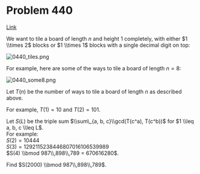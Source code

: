 # Problem 440

[Link](https://projecteuler.net/problem=440)

We want to tile a board of length $n$ and height $1$ completely, with either $1 \\times 2$ blocks or $1 \\times 1$ blocks with a single decimal digit on top:

![0440_tiles.png](resources/images/0440_tiles.png?1678992053) 

For example, here are some of the ways to tile a board of length $n = 8$:

![0440_some8.png](resources/images/0440_some8.png?1678992053) 

Let $T(n)$ be the number of ways to tile a board of length $n$ as described above.

For example, $T(1) = 10$ and $T(2) = 101$.

Let $S(L)$ be the triple sum $\\sum\_{a, b, c}\\gcd(T(c^a), T(c^b))$ for $1 \\leq a, b, c \\leq L$.  
For example:  
$S(2) = 10444$  
$S(3) = 1292115238446807016106539989$  
$S(4) \\bmod 987\\,898\\,789 = 670616280$.

Find $S(2000) \\bmod 987\\,898\\,789$.